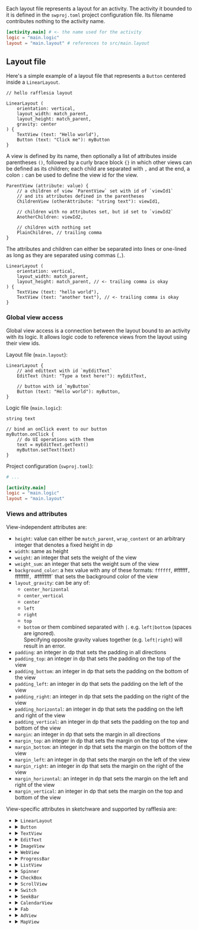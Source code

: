 Each layout file represents a layout for an activity. The activity it bounded to it is defined in the `swproj.toml`
project configuration file. Its filename contributes nothing to the activity name.

```toml
[activity.main] # <- the name used for the activity
logic = "main.logic"
layout = "main.layout" # references to src/main.layout
```

## Layout file

Here's a simple example of a layout file that represents a `Button` centered inside a `LinearLayout`.

```text
// hello rafflesia layout

LinearLayout (
    orientation: vertical,
    layout_width: match_parent,
    layout_height: match_parent,
    gravity: center
) {
    TextView (text: "Hello world"),
    Button (text: "Click me"): myButton
}
```

A view is defined by its name, then optionally a list of attributes inside parentheses `()`, followed by a curly brace
block `{}` in which other views can be defined as its children; each child are separated with `,` and at the end, a
colon `:` can be used to define the view id for the view.

```text
ParentView (attribute: value) {
    // a children of view `ParentView` set with id of `viewId1`
    // and its attributes defined in the parentheses
    ChildrenView (otherAttribute: "string text"): viewId1,

    // children with no attributes set, but id set to `viewId2`
    AnotherChildren: viewId2,

    // children with nothing set
    PlainChildren, // trailing comma
}
```

The attributes and children can either be separated into lines or one-lined as long as they are separated using commas
(`,`).

```text
LinearLayout (
    orientation: vertical,
    layout_width: match_parent,
    layout_height: match_parent, // <- trailing comma is okay
) {
    TextView (text: "hello world"),
    TextView (text: "another text"), // <- trailing comma is okay
}
```

### Global view access

Global view access is a connection between the layout bound to an activity with its logic. It allows logic code to
reference views from the layout using their view ids.

Layout file (`main.layout`):
```text
LinearLayout {
    // and edittext with id `myEditText`
    EditText (hint: "Type a text here!"): myEditText,
    
    // button with id `myButton`
    Button (text: "Hello world"): myButton,
}
```

Logic file (`main.logic`):
```text
string text

// bind an onClick event to our button
myButton.onClick {
    // do UI operations with them
    text = myEditText.getText()
    myButton.setText(text)
}
```

Project configuration (`swproj.toml`):
```toml
# ...

[activity.main]
logic = "main.logic"
layout = "main.layout"
```

### Views and attributes

View-independent attributes are:
 - `height`: value can either be `match_parent`, `wrap_content` or an arbitrary integer that denotes a fixed height in dp
 - `width`: same as height
 - `weight`: an integer that sets the weight of the view
 - `weight_sum`: an integer that sets the weight sum of the view
 - `background_color`: a hex value with any of these formats: `ffffff`, #ffffff`, `ffffffff`, `#ffffffff` that sets the background color of the view
 - `layout_gravity`: can be any of:
   - `center_horizontal`
   - `center_vertical`
   - `center`
   - `left`
   - `right`
   - `top`
   - `bottom`
     or them combined separated with `|`. e.g. `left|bottom` (spaces are ignored).<br/>
     Specifying opposite gravity values together (e.g. `left|right`) will result in an error.
 - `padding`: an integer in dp that sets the padding in all directions
 - `padding_top`: an integer in dp that sets the padding on the top of the view
 - `padding_bottom`: an integer in dp that sets the padding on the bottom of the view
 - `padding_left`: an integer in dp that sets the padding on the left of the view
 - `padding_right`: an integer in dp that sets the padding on the right of the view
 - `padding_horizontal`: an integer in dp that sets the padding on the left and right of the view
 - `padding_vertical`: an integer in dp that sets the padding on the top and bottom of the view
 - `margin`: an integer in dp that sets the margin in all directions
 - `margin_top`: an integer in dp that sets the margin on the top of the view
 - `margin_bottom`: an integer in dp that sets the margin on the bottom of the view
 - `margin_left`: an integer in dp that sets the margin on the left of the view
 - `margin_right`: an integer in dp that sets the margin on the right of the view
 - `margin_horizontal`: an integer in dp that sets the margin on the left and right of the view
 - `margin_vertical`: an integer in dp that sets the margin on the top and bottom of the view

View-specific attributes in sketchware and supported by rafflesia are:
 - <details><summary><code>LinearLayout</code></summary>
   Attributes:
   <ul>
     <li><code>orientation</code>: <code>vertical</code> / <code>horizontal</code></li>
     <li><code>gravity</code>: can be any of <ul>
       <li><code>center_horizontal</code></li>
       <li><code>center_vertical</code></li>
       <li><code>center</code> (mix of both <code>center_horizontal</code> and <code>center_vertical</code></li>
       <li><code>left</code></li>
       <li><code>right</code></li>
       <li><code>top</code></li>
       <li><code>bottom</code></li>
     </ul>
     or them combined separated with <code>|</code>. e.g: <code>left|bottom</code> (spaces are ignored)<br/>
     Specifying opposite gravity values together (e.g. <code>left|right</code>) will result in an error.
     </li>
   </ul>
   </details>

 - <details><summary><code>Button</code></summary>
   Attributes:
   <ul>
     <li></li>
   </ul>
   </details>
 - <details><summary><code>TextView</code></summary>
   Attributes:
   <ul>
     <li></li>
   </ul>
   </details>
 - <details><summary><code>EditText</code></summary>
   Attributes:
   <ul>
     <li></li>
   </ul>
   </details>
 - <details><summary><code>ImageView</code></summary>
   Attributes:
   <ul>
     <li></li>
   </ul>
   </details>
 - <details><summary><code>WebView</code></summary>
   Attributes:
   <ul>
     <li></li>
   </ul>
   </details>
 - <details><summary><code>ProgressBar</code></summary>
   Attributes:
   <ul>
     <li></li>
   </ul>
   </details>
 - <details><summary><code>ListView</code></summary>
   Attributes:
   <ul>
     <li></li>
   </ul>
   </details>
 - <details><summary><code>Spinner</code></summary>
   Attributes:
   <ul>
     <li></li>
   </ul>
   </details>
 - <details><summary><code>CheckBox</code></summary>
   Attributes:
   <ul>
     <li></li>
   </ul>
   </details>
 - <details><summary><code>ScrollView</code></summary>
   Attributes:
   <ul>
     <li></li>
   </ul>
   </details>
 - <details><summary><code>Switch</code></summary>
   Attributes:
   <ul>
     <li></li>
   </ul>
   </details>
 - <details><summary><code>SeekBar</code></summary>
   Attributes:
   <ul>
     <li></li>
   </ul>
   </details>
 - <details><summary><code>CalendarView</code></summary>
   Attributes:
   <ul>
     <li></li>
   </ul>
   </details>
 - <details><summary><code>Fab</code></summary>
   Attributes:
   <ul>
     <li></li>
   </ul>
   </details>
 - <details><summary><code>AdView</code></summary>
   Attributes:
   <ul>
     <li></li>
   </ul>
   </details>
 - <details><summary><code>MapView</code></summary>
   Attributes:
   <ul>
     <li></li>
   </ul>
   </details>
